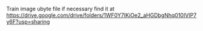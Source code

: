 Train image ubyte file if necessary find it at https://drive.google.com/drive/folders/1WF0Y7IKiOe2_aHGDbgNhq010IVIP7y6F?usp=sharing
